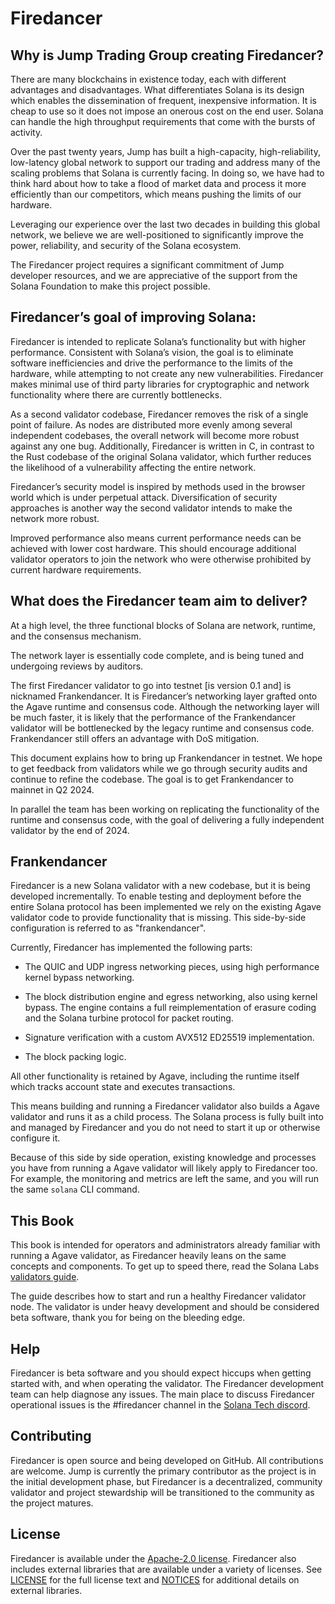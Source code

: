 # Firedancer
## Why is Jump Trading Group creating Firedancer?
There are many blockchains in existence today, each with different
advantages and disadvantages. What differentiates Solana is its design
which enables the dissemination of frequent, inexpensive information. It
is cheap to use so it does not impose an onerous cost on the end user.
Solana can handle the high throughput requirements that come with the
bursts of activity.

Over the past twenty years, Jump has built a high-capacity,
high-reliability, low-latency global network to support our trading and
address many of the scaling problems that Solana is currently facing. In
doing so, we have had to think hard about how to take a flood of market
data and process it more efficiently than our competitors, which means
pushing the limits of our hardware.

Leveraging our experience over the last two decades in building this
global network, we believe we are well-positioned to significantly
improve the power, reliability, and security of the Solana ecosystem.

The Firedancer project requires a significant commitment of Jump
developer resources, and we are appreciative of the support from the
Solana Foundation to make this project possible.

## Firedancer’s goal of improving Solana:
Firedancer is intended to replicate Solana’s functionality but with
higher performance. Consistent with Solana’s vision, the goal is to
eliminate software inefficiencies and drive the performance to the
limits of the hardware, while attempting to not create any new
vulnerabilities. Firedancer makes minimal use of third party libraries
for cryptographic and network functionality where there are currently
bottlenecks.

As a second validator codebase, Firedancer removes the risk of a single
point of failure. As nodes are distributed more evenly among several
independent codebases, the overall network will become more robust
against any one bug. Additionally, Firedancer is written in C, in
contrast to the Rust codebase of the original Solana validator, which
further reduces the likelihood of a vulnerability affecting the entire
network.

Firedancer’s security model is inspired by methods used in the browser
world which is under perpetual attack. Diversification of security
approaches is another way the second validator intends to make the
network more robust.

Improved performance also means current performance needs can be
achieved with lower cost hardware. This should encourage additional
validator operators to join the network who were otherwise prohibited by
current hardware requirements.

## What does the Firedancer team aim to deliver?
At a high level, the three functional blocks of Solana are network,
runtime, and the consensus mechanism.

The network layer is essentially code complete, and is being tuned and
undergoing reviews by auditors.

The first Firedancer validator to go into testnet [is version 0.1 and]
is nicknamed Frankendancer. It is Firedancer’s networking layer grafted
onto the Agave runtime and consensus code. Although the networking
layer will be much faster, it is likely that the performance of the
Frankendancer validator will be bottlenecked by the legacy runtime and
consensus code. Frankendancer still offers an advantage with DoS
mitigation.

This document explains how to bring up Frankendancer in testnet. We hope
to get feedback from validators while we go through security audits and
continue to refine the codebase. The goal is to get Frankendancer to
mainnet in Q2 2024.

In parallel the team has been working on replicating the functionality
of the runtime and consensus code, with the goal of delivering a fully
independent validator by the end of 2024.

## Frankendancer
Firedancer is a new Solana validator with a new codebase, but it is
being developed incrementally. To enable testing and deployment before
the entire Solana protocol has been implemented we rely on the existing
Agave validator code to provide functionality that is missing.
This side-by-side configuration is referred to as "frankendancer".

Currently, Firedancer has implemented the following parts:

 * The QUIC and UDP ingress networking pieces, using high performance
   kernel bypass networking.

 * The block distribution engine and egress networking, also using
   kernel bypass. The engine contains a full reimplementation of erasure
   coding and the Solana turbine protocol for packet routing.

 * Signature verification with a custom AVX512 ED25519 implementation.

 * The block packing logic.

All other functionality is retained by Agave, including the
runtime itself which tracks account state and executes transactions.

This means building and running a Firedancer validator also builds a
Agave validator and runs it as a child process. The Solana
process is fully built into and managed by Firedancer and you do not
need to start it up or otherwise configure it.

Because of this side by side operation, existing knowledge and processes
you have from running a Agave validator will likely apply to
Firedancer too. For example, the monitoring and metrics are left the
same, and you will run the same `solana` CLI command.

## This Book
This book is intended for operators and administrators already familiar
with running a Agave validator, as Firedancer heavily leans on the
same concepts and components. To get up to speed there, read the Solana
Labs [validators guide](https://docs.solana.com/running-validator).

The guide describes how to start and run a healthy Firedancer validator
node. The validator is under heavy development and should be considered
beta software, thank you for being on the bleeding edge.

## Help
Firedancer is beta software and you should expect hiccups when getting
started with, and when operating the validator. The Firedancer
development team can help diagnose any issues. The main place to discuss
Firedancer operational issues is the #firedancer channel in the [Solana
Tech discord](https://discord.gg/7kr7VmPH).

## Contributing
Firedancer is open source and being developed on GitHub. All
contributions are welcome. Jump is currently the primary contributor as
the project is in the initial development phase, but Firedancer is a
decentralized, community validator and project stewardship will be
transitioned to the community as the project matures.

## License
Firedancer is available under the [Apache-2.0
license](https://www.apache.org/licenses/LICENSE-2.0). Firedancer also
includes external libraries that are available under a variety of
licenses. See
[LICENSE](https://github.com/firedancer-io/firedancer/blob/main/LICENSE)
for the full license text and
[NOTICES](https://github.com/firedancer-io/firedancer/blob/main/NOTICE)
for additional details on external libraries.
